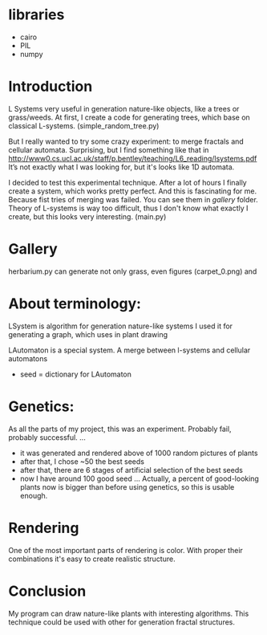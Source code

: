 # libraries
* cairo
* PIL
* numpy

# Introduction
L Systems very useful in generation nature-like objects, like a trees or grass/weeds.
At first, I create a code for generating trees, which base on classical L-systems.
(simple_random_tree.py)

But I really wanted to try some crazy experiment: to merge fractals and cellular automata.
Surprising, but I find something like that in
http://www0.cs.ucl.ac.uk/staff/p.bentley/teaching/L6_reading/lsystems.pdf
It’s not exactly what I was looking for, but it's looks like 1D automata.

I decided to test this experimental technique.
After a lot of hours I finally create a system, which works pretty perfect.
And this is fascinating for me. Because fist tries of merging was failed.
You can see them in *gallery* folder.
Theory of L-systems is way too difficult, thus I don't know what exactly I create, but this looks very interesting.
(main.py)



# Gallery
herbarium.py can generate not only grass, even figures (carpet_0.png) and


# About terminology:
LSystem is algorithm for generation nature-like systems
I used it for generating a graph, which uses in plant drawing

LAutomaton is a special system. A merge between l-systems and cellular automatons
* seed = dictionary for LAutomaton



# Genetics:
As all the parts of my project, this was an experiment. Probably fail, probably successful.
...
* it was generated and rendered above of 1000 random pictures of plants
* after that, I chose ~50 the best seeds
* after that, there are 6 stages of artificial selection of the best seeds
* now I have around 100 good seed 
...
Actually, a percent of good-looking plants now is bigger than before using genetics,
so this is usable enough.

# Rendering
One of the most important parts of rendering is color.
With proper their combinations it's easy to create realistic structure.

# Conclusion
My program can draw nature-like plants with interesting algorithms.
This technique could be used with other for generation fractal structures.